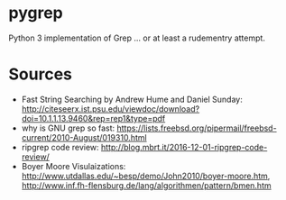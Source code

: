 # pygrep
Python 3 implementation of Grep ... or at least a rudementry attempt. 


# Sources
* Fast String Searching by Andrew Hume and Daniel Sunday: http://citeseerx.ist.psu.edu/viewdoc/download?doi=10.1.1.13.9460&rep=rep1&type=pdf
* why is GNU grep so fast: https://lists.freebsd.org/pipermail/freebsd-current/2010-August/019310.html
* ripgrep code review: http://blog.mbrt.it/2016-12-01-ripgrep-code-review/
* Boyer Moore Visulaizations: http://www.utdallas.edu/~besp/demo/John2010/boyer-moore.htm, http://www.inf.fh-flensburg.de/lang/algorithmen/pattern/bmen.htm
